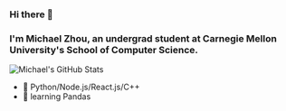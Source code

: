 ### Hi there 👋

### I'm Michael Zhou, an undergrad student at Carnegie Mellon University's School of Computer Science.

![Michael's GitHub Stats](https://github-readme-stats.vercel.app/api?username=mzhou08)

- 🔭 Python/Node.js/React.js/C++
- 🌱 learning Pandas

<!--
**mzhou08/mzhou08** is a ✨ _special_ ✨ repository because its `README.md` (this file) appears on your GitHub profile.

Here are some ideas to get you started:

- 🔭 I’m currently working on ...
- 🌱 I’m currently learning ...
- 👯 I’m looking to collaborate on ...
- 🤔 I’m looking for help with ...
- 💬 Ask me about ...
- 📫 How to reach me: ...
- 😄 Pronouns: ...
- ⚡ Fun fact: ...
-->
